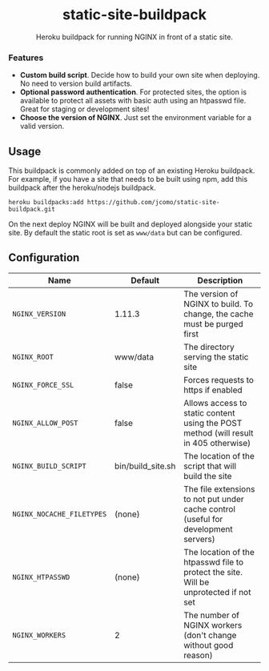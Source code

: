 <h1 align="center">static-site-buildpack</h1>

<p align="center">
Heroku buildpack for running NGINX in front of a static site.
</p>

### Features
* **Custom build script**. Decide how to build your own site when deploying. No need to version build artifacts.
* **Optional password authentication**. For protected sites, the option is available to protect all assets with basic auth using an htpasswd file. Great for staging or development sites!
* **Choose the version of NGINX**. Just set the environment variable for a valid version.

## Usage
This buildpack is commonly added on top of an existing Heroku buildpack.
For example, if you have a site that needs to be built using npm, add this buildpack after the heroku/nodejs buildpack.

```
heroku buildpacks:add https://github.com/jcomo/static-site-buildpack.git
```

On the next deploy NGINX will be built and deployed alongside your static site.
By default the static root is set as `www/data` but can be configured.

## Configuration

| Name                      | Default           | Description                                                                           |
| ------------------------- | ----------------- | ------------------------------------------------------------------------------------- |
| `NGINX_VERSION`           | 1.11.3            | The version of NGINX to build. To change, the cache must be purged first              |
| `NGINX_ROOT`              | www/data          | The directory serving the static site                                                 |
| `NGINX_FORCE_SSL`         | false             | Forces requests to https if enabled                                                   |
| `NGINX_ALLOW_POST`        | false             | Allows access to static content using the POST method (will result in 405 otherwise)  |
| `NGINX_BUILD_SCRIPT`      | bin/build_site.sh | The location of the script that will build the site                                   |
| `NGINX_NOCACHE_FILETYPES` | (none)            | The file extensions to not put under cache control (useful for development servers)   |
| `NGINX_HTPASSWD`          | (none)            | The location of the htpasswd file to protect the site. Will be unprotected if not set |
| `NGINX_WORKERS`           | 2                 | The number of NGINX workers (don't change without good reason)                        |
